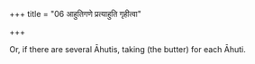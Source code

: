 +++
title = "06 आहुतिगणे प्रत्याहुति गृहीत्वा"

+++

Or, if there are several Āhutis, taking (the butter) for each Āhuti.

